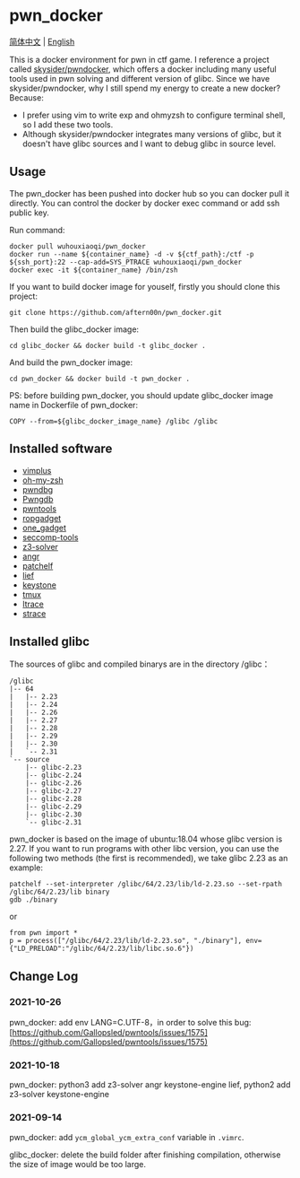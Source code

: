 # pwn_docker

[简体中文](README.md) | [English](README-en.md)

This is a docker environment for pwn in ctf game. I reference a project called [skysider/pwndocker](https://github.com/skysider/pwndocker), which offers a docker including many useful tools used in pwn solving and different version of glibc. Since we have  skysider/pwndocker, why I still spend my energy to create a new docker? Because:

- I prefer using vim to write exp and ohmyzsh to configure terminal shell, so I add these two tools.
- Although skysider/pwndocker integrates many versions of glibc,  but it doesn't have glibc sources and I want to debug glibc in source level.

## Usage

The pwn_docker has been pushed into docker hub so you can docker pull it directly. You can control the docker by docker exec command or add ssh public key.

Run command:

```
docker pull wuhouxiaoqi/pwn_docker
docker run --name ${container_name} -d -v ${ctf_path}:/ctf -p ${ssh_port}:22 --cap-add=SYS_PTRACE wuhouxiaoqi/pwn_docker
docker exec -it ${container_name} /bin/zsh
```

If you want to build docker image for youself, firstly you should clone this project:

```
git clone https://github.com/aftern00n/pwn_docker.git
```

Then build the glibc_docker image:

```
cd glibc_docker && docker build -t glibc_docker .
```

And build the pwn_docker image:

```
cd pwn_docker && docker build -t pwn_docker .
```

PS: before building pwn_docker, you should update glibc_docker image name in Dockerfile of pwn_docker:

```
COPY --from=${glibc_docker_image_name} /glibc /glibc
```



## Installed software

- [vimplus](https://github.com/chxuan/vimplus.git)
- [oh-my-zsh](https://github.com/ohmyzsh/ohmyzsh.git)
- [pwndbg](https://github.com/pwndbg/pwndbg.git)
- [Pwngdb](https://github.com/scwuaptx/Pwngdb.git)
- [pwntools](https://github.com/Gallopsled/pwntools.git)
-  [ropgadget](https://github.com/JonathanSalwan/ROPgadget.git)
- [one_gadget](https://github.com/david942j/one_gadget.git)
- [seccomp-tools](https://github.com/david942j/seccomp-tools.git)
- [z3-solver](https://github.com/Z3Prover/z3.git)
- [angr](https://github.com/angr/angr.git)
- [patchelf](https://github.com/NixOS/patchelf.git)
- [lief](https://github.com/lief-project/LIEF)
- [keystone](https://github.com/keystone-engine/keystone)
- [tmux](https://github.com/tmux/tmux.git)
- [ltrace](https://linux.die.net/man/1/ltrace)
- [strace](https://linux.die.net/man/1/strace)



## Installed glibc

The sources of glibc and compiled binarys are in the directory /glibc：

```
/glibc
|-- 64
|   |-- 2.23
|   |-- 2.24
|   |-- 2.26
|   |-- 2.27
|   |-- 2.28
|   |-- 2.29
|   |-- 2.30
|   `-- 2.31
`-- source
    |-- glibc-2.23
    |-- glibc-2.24
    |-- glibc-2.26
    |-- glibc-2.27
    |-- glibc-2.28
    |-- glibc-2.29
    |-- glibc-2.30
    `-- glibc-2.31
```

pwn_docker is  based on the image of ubuntu:18.04 whose glibc version is 2.27. If you want to run programs with other libc version, you can use the following two methods (the first is recommended), we take glibc 2.23 as an example:

```
patchelf --set-interpreter /glibc/64/2.23/lib/ld-2.23.so --set-rpath /glibc/64/2.23/lib binary
gdb ./binary
```

or

```
from pwn import *
p = process(["/glibc/64/2.23/lib/ld-2.23.so", "./binary"], env={"LD_PRELOAD":"/glibc/64/2.23/lib/libc.so.6"})
```



## Change Log

### 2021-10-26

pwn_docker: add env LANG=C.UTF-8，in order to solve this bug: [https://github.com/Gallopsled/pwntools/issues/1575](https://github.com/Gallopsled/pwntools/issues/1575)

### 2021-10-18

pwn_docker: python3 add z3-solver angr keystone-engine lief, python2 add z3-solver keystone-engine 

### 2021-09-14

pwn_docker: add `ycm_global_ycm_extra_conf` variable in `.vimrc`.

glibc_docker: delete the build folder after finishing compilation, otherwise the size of image would be too large.
